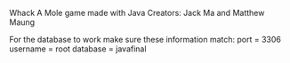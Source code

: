 Whack A Mole game made with Java 
Creators: Jack Ma and Matthew Maung

For the database to work make sure these information match:
port = 3306
username = root
database = javafinal 
